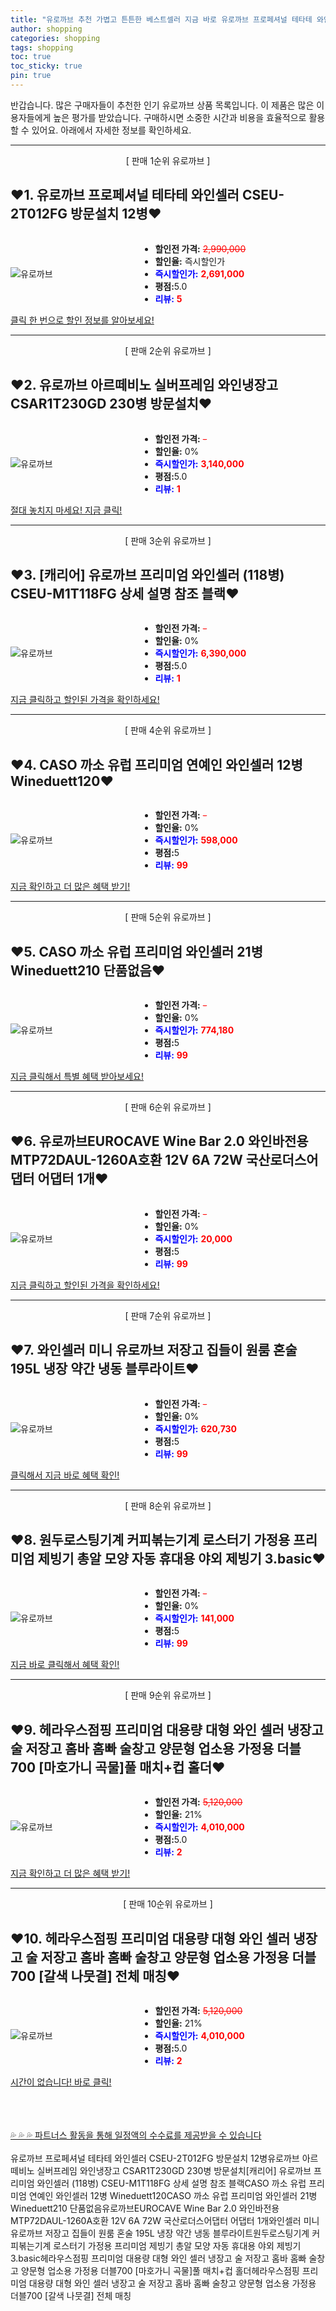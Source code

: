 ```yaml
---
title: "유로까브 추천 가볍고 튼튼한 베스트셀러 지금 바로 유로까브 프로페셔널 테타테 와인셀러 CSEU-2T012FG"
author: shopping
categories: shopping
tags: shopping
toc: true
toc_sticky: true
pin: true
---
```

반갑습니다. 많은 구매자들이 추천한 인기 유로까브 상품 목록입니다. 이 제품은 많은 이용자들에게 높은 평가를 받았습니다. 구매하시면 소중한 시간과 비용을 효율적으로 활용할 수 있어요. 아래에서 자세한 정보를 확인하세요.

---
<p class="toplist" style="margin: 0 auto; display: block; width: fit-content;">[ 판매 1순위 유로까브 ]</p>

<h2><strong>❤️1. 유로까브 프로페셔널 테타테 와인셀러 CSEU-2T012FG 방문설치 12병❤️</strong></h2>

<div style="display: flex; align-items: center;">
    <div style="flex: 0.4;">
        <img src="https://thumbnail10.coupangcdn.com/thumbnails/remote/230x230ex/image/retail/images/2021/06/09/20/9/9076b8a0-7d22-4d90-92a9-d5c0198ab91c.jpg" alt="유로까브" style="max-width: 100%;">
    </div>
    <div style="flex: 0.6; margin-left: 10px;">
        <ul>
            <li><strong>할인전 가격:</strong> <del style="color: red;">2,990,000</del></li>
            <li><strong>할인율:</strong> 즉시할인가</li>
            <li><span style='color:blue'><strong>즉시할인가:</strong></span> <span style='color:red'><strong>2,691,000</strong></span></li>
            <li><strong>평점:</strong>5.0</li>
            <li><span style='color:blue'><strong>리뷰:</strong></span> <span style='color:red'><strong>5</strong></span></li>
        </ul>
    </div>
</div>
<div class="center">
    <a href="https://William4Davisa.github.io?lptag=AF9450613&subid=githubio&pageKey=5690705386&traceid=V0-153&itemId=9422738687&vendorItemId=76707682537" class="myButton">
        클릭 한 번으로 할인 정보를 알아보세요!
    </a>
</div>


---
<p class="toplist" style="margin: 0 auto; display: block; width: fit-content;">[ 판매 2순위 유로까브 ]</p>

<h2><strong>❤️2. 유로까브 아르떼비노 실버프레임 와인냉장고 CSAR1T230GD 230병 방문설치❤️</strong></h2>

<div style="display: flex; align-items: center;">
    <div style="flex: 0.4;">
        <img src="https://thumbnail10.coupangcdn.com/thumbnails/remote/230x230ex/image/retail/images/2023/11/02/16/6/e1774418-a8ac-466b-9b56-a308c951dde7.jpg" alt="유로까브" style="max-width: 100%;">
    </div>
    <div style="flex: 0.6; margin-left: 10px;">
        <ul>
            <li><strong>할인전 가격:</strong> <del style="color: red;">-</del></li>
            <li><strong>할인율:</strong> 0%</li>
            <li><span style='color:blue'><strong>즉시할인가:</strong></span> <span style='color:red'><strong>3,140,000</strong></span></li>
            <li><strong>평점:</strong>5.0</li>
            <li><span style='color:blue'><strong>리뷰:</strong></span> <span style='color:red'><strong>1</strong></span></li>
        </ul>
    </div>
</div>
<div class="center">
    <a href="https://William4Davisa.github.io?lptag=AF9450613&subid=githubio&pageKey=7692468267&traceid=V0-153&itemId=20574575684&vendorItemId=87649841695" class="myButton">
        절대 놓치지 마세요! 지금 클릭!
    </a>
</div>


---
<p class="toplist" style="margin: 0 auto; display: block; width: fit-content;">[ 판매 3순위 유로까브 ]</p>

<h2><strong>❤️3. [캐리어] 유로까브 프리미엄 와인셀러 (118병) CSEU-M1T118FG 상세 설명 참조 블랙❤️</strong></h2>

<div style="display: flex; align-items: center;">
    <div style="flex: 0.4;">
        <img src="https://thumbnail6.coupangcdn.com/thumbnails/remote/230x230ex/image/vendor_inventory/0339/041efaa79db3c526f27278b7e53a04114e5c98db0464fb7004c7a2cd91bf.jpg" alt="유로까브" style="max-width: 100%;">
    </div>
    <div style="flex: 0.6; margin-left: 10px;">
        <ul>
            <li><strong>할인전 가격:</strong> <del style="color: red;">-</del></li>
            <li><strong>할인율:</strong> 0%</li>
            <li><span style='color:blue'><strong>즉시할인가:</strong></span> <span style='color:red'><strong>6,390,000</strong></span></li>
            <li><strong>평점:</strong>5.0</li>
            <li><span style='color:blue'><strong>리뷰:</strong></span> <span style='color:red'><strong>1</strong></span></li>
        </ul>
    </div>
</div>
<div class="center">
    <a href="https://William4Davisa.github.io?lptag=AF9450613&subid=githubio&pageKey=1362073434&traceid=V0-153&itemId=2393462447&vendorItemId=70393372902" class="myButton">
        지금 클릭하고 할인된 가격을 확인하세요!
    </a>
</div>


---
<p class="toplist" style="margin: 0 auto; display: block; width: fit-content;">[ 판매 4순위 유로까브 ]</p>

<h2><strong>❤️4. CASO 까소 유럽 프리미엄 연예인 와인셀러 12병 Wineduett120❤️</strong></h2>

<div style="display: flex; align-items: center;">
    <div style="flex: 0.4;">
        <img src="https://thumbnail8.coupangcdn.com/thumbnails/remote/230x230ex/image/vendor_inventory/dc35/764982f49ebbe6b7dd08e3c32296ebd9f42cc0fe7a71d95615485527e480.png" alt="유로까브" style="max-width: 100%;">
    </div>
    <div style="flex: 0.6; margin-left: 10px;">
        <ul>
            <li><strong>할인전 가격:</strong> <del style="color: red;">-</del></li>
            <li><strong>할인율:</strong> 0%</li>
            <li><span style='color:blue'><strong>즉시할인가:</strong></span> <span style='color:red'><strong>598,000</strong></span></li>
            <li><strong>평점:</strong>5</li>
            <li><span style='color:blue'><strong>리뷰:</strong></span> <span style='color:red'><strong>99</strong></span></li>
        </ul>
    </div>
</div>
<div class="center">
    <a href="https://William4Davisa.github.io?lptag=AF9450613&subid=githubio&pageKey=7299880369&traceid=V0-153&itemId=18677748076&vendorItemId=85811986819" class="myButton">
        지금 확인하고 더 많은 혜택 받기!
    </a>
</div>


---
<p class="toplist" style="margin: 0 auto; display: block; width: fit-content;">[ 판매 5순위 유로까브 ]</p>

<h2><strong>❤️5. CASO 까소 유럽 프리미엄 와인셀러 21병 Wineduett210 단품없음❤️</strong></h2>

<div style="display: flex; align-items: center;">
    <div style="flex: 0.4;">
        <img src="https://thumbnail7.coupangcdn.com/thumbnails/remote/230x230ex/image/vendor_inventory/97d9/137b063ca60b9fcad14b89bcb16397c77566e529f6e3c50ab7f9bf7ea6e8.jpeg" alt="유로까브" style="max-width: 100%;">
    </div>
    <div style="flex: 0.6; margin-left: 10px;">
        <ul>
            <li><strong>할인전 가격:</strong> <del style="color: red;">-</del></li>
            <li><strong>할인율:</strong> 0%</li>
            <li><span style='color:blue'><strong>즉시할인가:</strong></span> <span style='color:red'><strong>774,180</strong></span></li>
            <li><strong>평점:</strong>5</li>
            <li><span style='color:blue'><strong>리뷰:</strong></span> <span style='color:red'><strong>99</strong></span></li>
        </ul>
    </div>
</div>
<div class="center">
    <a href="https://William4Davisa.github.io?lptag=AF9450613&subid=githubio&pageKey=7194584609&traceid=V0-153&itemId=18172315610&vendorItemId=85811949393" class="myButton">
        지금 클릭해서 특별 혜택 받아보세요!
    </a>
</div>


---
<p class="toplist" style="margin: 0 auto; display: block; width: fit-content;">[ 판매 6순위 유로까브 ]</p>

<h2><strong>❤️6. 유로까브EUROCAVE Wine Bar 2.0 와인바전용 MTP72DAUL-1260A호환 12V 6A 72W 국산로더스어댑터 어댑터 1개❤️</strong></h2>

<div style="display: flex; align-items: center;">
    <div style="flex: 0.4;">
        <img src="https://thumbnail10.coupangcdn.com/thumbnails/remote/230x230ex/image/vendor_inventory/c080/07c4ad7e47d31544d4e7496c783cf39551ee0ddaefb9cf7694b26e4a4cd2.jpg" alt="유로까브" style="max-width: 100%;">
    </div>
    <div style="flex: 0.6; margin-left: 10px;">
        <ul>
            <li><strong>할인전 가격:</strong> <del style="color: red;">-</del></li>
            <li><strong>할인율:</strong> 0%</li>
            <li><span style='color:blue'><strong>즉시할인가:</strong></span> <span style='color:red'><strong>20,000</strong></span></li>
            <li><strong>평점:</strong>5</li>
            <li><span style='color:blue'><strong>리뷰:</strong></span> <span style='color:red'><strong>99</strong></span></li>
        </ul>
    </div>
</div>
<div class="center">
    <a href="https://William4Davisa.github.io?lptag=AF9450613&subid=githubio&pageKey=8098827674&traceid=V0-153&itemId=22900624700&vendorItemId=89935138987" class="myButton">
        지금 클릭하고 할인된 가격을 확인하세요!
    </a>
</div>


---
<p class="toplist" style="margin: 0 auto; display: block; width: fit-content;">[ 판매 7순위 유로까브 ]</p>

<h2><strong>❤️7. 와인셀러 미니 유로까브 저장고 집들이 원룸 혼술 195L 냉장 약간 냉동 블루라이트❤️</strong></h2>

<div style="display: flex; align-items: center;">
    <div style="flex: 0.4;">
        <img src="https://thumbnail9.coupangcdn.com/thumbnails/remote/230x230ex/image/vendor_inventory/ec4f/3d16a58bc79fa6f75ff491fa17d7aa70a099ba924420b0998a7e7ae904df.png" alt="유로까브" style="max-width: 100%;">
    </div>
    <div style="flex: 0.6; margin-left: 10px;">
        <ul>
            <li><strong>할인전 가격:</strong> <del style="color: red;">-</del></li>
            <li><strong>할인율:</strong> 0%</li>
            <li><span style='color:blue'><strong>즉시할인가:</strong></span> <span style='color:red'><strong>620,730</strong></span></li>
            <li><strong>평점:</strong>5</li>
            <li><span style='color:blue'><strong>리뷰:</strong></span> <span style='color:red'><strong>99</strong></span></li>
        </ul>
    </div>
</div>
<div class="center">
    <a href="https://William4Davisa.github.io?lptag=AF9450613&subid=githubio&pageKey=7051381405&traceid=V0-153&itemId=17460707958&vendorItemId=84628603297" class="myButton">
        클릭해서 지금 바로 혜택 확인!
    </a>
</div>


---
<p class="toplist" style="margin: 0 auto; display: block; width: fit-content;">[ 판매 8순위 유로까브 ]</p>

<h2><strong>❤️8. 원두로스팅기계 커피볶는기계 로스터기 가정용 프리미엄 제빙기 총알 모양 자동 휴대용 야외 제빙기 3.basic❤️</strong></h2>

<div style="display: flex; align-items: center;">
    <div style="flex: 0.4;">
        <img src="https://thumbnail8.coupangcdn.com/thumbnails/remote/230x230ex/image/vendor_inventory/4aea/f940814e8c851bf7597529f7da22b5260e182e7c6a587ad0fe08ace2734e.jpg" alt="유로까브" style="max-width: 100%;">
    </div>
    <div style="flex: 0.6; margin-left: 10px;">
        <ul>
            <li><strong>할인전 가격:</strong> <del style="color: red;">-</del></li>
            <li><strong>할인율:</strong> 0%</li>
            <li><span style='color:blue'><strong>즉시할인가:</strong></span> <span style='color:red'><strong>141,000</strong></span></li>
            <li><strong>평점:</strong>5</li>
            <li><span style='color:blue'><strong>리뷰:</strong></span> <span style='color:red'><strong>99</strong></span></li>
        </ul>
    </div>
</div>
<div class="center">
    <a href="https://William4Davisa.github.io?lptag=AF9450613&subid=githubio&pageKey=7500805066&traceid=V0-153&itemId=19634458768&vendorItemId=86740810718" class="myButton">
        지금 바로 클릭해서 혜택 확인!
    </a>
</div>


---
<p class="toplist" style="margin: 0 auto; display: block; width: fit-content;">[ 판매 9순위 유로까브 ]</p>

<h2><strong>❤️9. 헤라우스점핑 프리미엄 대용량 대형 와인 셀러 냉장고 술 저장고 홈바 홈빠 술창고 양문형 업소용 가정용 더블700  [마호가니 곡물]풀 매치+컵 홀더❤️</strong></h2>

<div style="display: flex; align-items: center;">
    <div style="flex: 0.4;">
        <img src="https://thumbnail7.coupangcdn.com/thumbnails/remote/230x230ex/image/vendor_inventory/968e/d0384e65f98804fbf5190d56593eb91fea4a28df0dab7793c13f7f95af06.jpg" alt="유로까브" style="max-width: 100%;">
    </div>
    <div style="flex: 0.6; margin-left: 10px;">
        <ul>
            <li><strong>할인전 가격:</strong> <del style="color: red;">5,120,000</del></li>
            <li><strong>할인율:</strong> 21%</li>
            <li><span style='color:blue'><strong>즉시할인가:</strong></span> <span style='color:red'><strong>4,010,000</strong></span></li>
            <li><strong>평점:</strong>5.0</li>
            <li><span style='color:blue'><strong>리뷰:</strong></span> <span style='color:red'><strong>2</strong></span></li>
        </ul>
    </div>
</div>
<div class="center">
    <a href="https://William4Davisa.github.io?lptag=AF9450613&subid=githubio&pageKey=4726974727&traceid=V0-153&itemId=5983788602&vendorItemId=73281615987" class="myButton">
        지금 확인하고 더 많은 혜택 받기!
    </a>
</div>


---
<p class="toplist" style="margin: 0 auto; display: block; width: fit-content;">[ 판매 10순위 유로까브 ]</p>

<h2><strong>❤️10. 헤라우스점핑 프리미엄 대용량 대형 와인 셀러 냉장고 술 저장고 홈바 홈빠 술창고 양문형 업소용 가정용 더블700 [갈색 나뭇결] 전체 매칭❤️</strong></h2>

<div style="display: flex; align-items: center;">
    <div style="flex: 0.4;">
        <img src="https://thumbnail10.coupangcdn.com/thumbnails/remote/230x230ex/image/vendor_inventory/9c8e/5ad1610d6cffe94244f5064af8f3c35d4075ed5385bb3b8f90fecd115973.jpg" alt="유로까브" style="max-width: 100%;">
    </div>
    <div style="flex: 0.6; margin-left: 10px;">
        <ul>
            <li><strong>할인전 가격:</strong> <del style="color: red;">5,120,000</del></li>
            <li><strong>할인율:</strong> 21%</li>
            <li><span style='color:blue'><strong>즉시할인가:</strong></span> <span style='color:red'><strong>4,010,000</strong></span></li>
            <li><strong>평점:</strong>5.0</li>
            <li><span style='color:blue'><strong>리뷰:</strong></span> <span style='color:red'><strong>2</strong></span></li>
        </ul>
    </div>
</div>
<div class="center">
    <a href="https://William4Davisa.github.io?lptag=AF9450613&subid=githubio&pageKey=4726974727&traceid=V0-153&itemId=5983788591&vendorItemId=73281615963" class="myButton">
        시간이 없습니다! 바로 클릭!
    </a>
</div>

<br><br><br>[💦 💦 💦 파트너스 활동을 통해 일정액의 수수료를 제공받을 수 있습니다](https://link.coupang.com/a/bcpT2c)<br><br>유로까브 프로페셔널 테타테 와인셀러 CSEU-2T012FG 방문설치 12병유로까브 아르떼비노 실버프레임 와인냉장고 CSAR1T230GD 230병 방문설치[캐리어] 유로까브 프리미엄 와인셀러 (118병) CSEU-M1T118FG 상세 설명 참조 블랙CASO 까소 유럽 프리미엄 연예인 와인셀러 12병 Wineduett120CASO 까소 유럽 프리미엄 와인셀러 21병 Wineduett210 단품없음유로까브EUROCAVE Wine Bar 2.0 와인바전용 MTP72DAUL-1260A호환 12V 6A 72W 국산로더스어댑터 어댑터 1개와인셀러 미니 유로까브 저장고 집들이 원룸 혼술 195L 냉장 약간 냉동 블루라이트원두로스팅기계 커피볶는기계 로스터기 가정용 프리미엄 제빙기 총알 모양 자동 휴대용 야외 제빙기 3.basic헤라우스점핑 프리미엄 대용량 대형 와인 셀러 냉장고 술 저장고 홈바 홈빠 술창고 양문형 업소용 가정용 더블700  [마호가니 곡물]풀 매치+컵 홀더헤라우스점핑 프리미엄 대용량 대형 와인 셀러 냉장고 술 저장고 홈바 홈빠 술창고 양문형 업소용 가정용 더블700 [갈색 나뭇결] 전체 매칭